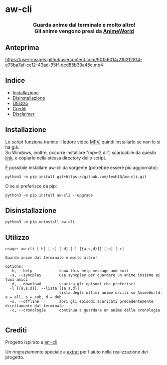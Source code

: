 # aw-cli
<h3 align="center">
Guarda anime dal terminale e molto altro!<br /> Gli anime vengono presi da <a href="https://www.animeworld.tv/">AnimeWorld</a>

</h3>

## Anteprima
https://user-images.githubusercontent.com/90156014/210212814-e73ba7af-ce12-43ad-95ff-dcd85b39a45c.mp4

## Indice

- [Installazione](#Installazione)
- [Disinstallazione](#Disinstallazione)
- [Utilizzo](#Utilizzo)
- [Crediti](#Crediti)
- [Disclaimer](./disclaimer.md)


## Installazione

Lo script funziona tramite il lettore video <a href="https://mpv.io/installation/">MPV</a>, quindi installarlo se non lo si ha già. <br /> 
Su Windows, inoltre, occorre installare "mpv-2.dll", scaricabile da questo [link](https://sourceforge.net/projects/mpv-player-windows/files/libmpv/), e copiarlo nella stessa directory dello script.

È possibile installare aw-cli da sorgente (potrebbe essere più aggiornato):
```
python3 -m pip install git+https://github.com/fexh10/aw-cli.git
```
O se si preferisce da pip:
```
python3 -m pip install aw-cli --upgrade
```
## Disinstallazione 

```
python3 -m pip uninstall aw-cli
```

## Utilizzo
```
usage: aw-cli [-h] [-s] [-d] [-l [{a,s,d}]] [-o] [-c]

Guarda anime dal terminale e molto altro!

options:
  -h, --help            show this help message and exit
  -s, --syncplay        usa syncplay per guardare un anime insieme ai tuoi amici
  -d, --download        scarica gli episodi che preferisci
  -l [{a,s,d}], --lista [{a,s,d}]
                        lista degli ultimi anime usciti su AnimeWorld. a = all, s = sub, d = dub
  -o, --offline         apri gli episodi scaricati precedentemente direttamente dal terminale
  -c, --cronologia      continua a guardare un anime dalla cronologia
                                                             
```

## Crediti
Progetto ispirato a <a href="https://github.com/pystardust/ani-cli">ani-cli</a>.

Un ringraziamento speciale a <a href="https://github.com/axtrat">axtrat</a> per l'aiuto nella realizzazione del progetto.
